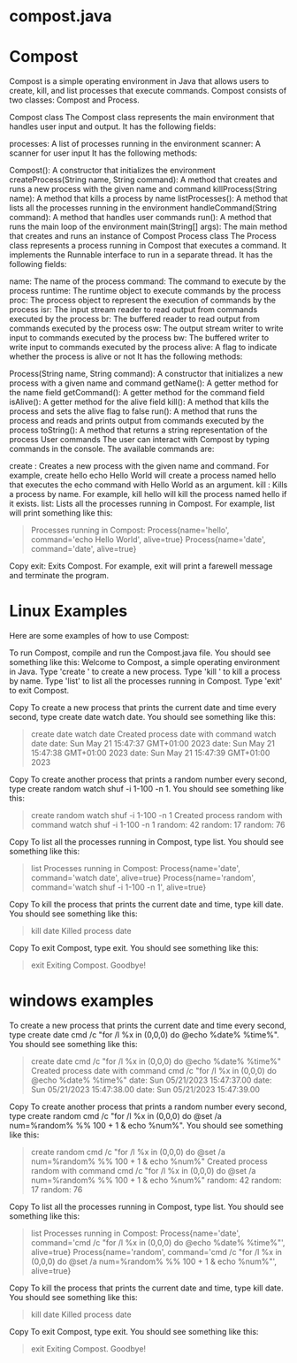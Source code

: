 # compost.java
# Compost
Compost is a simple operating environment in Java that allows users to create, kill, and list processes that execute commands. Compost consists of two classes: Compost and Process.

Compost class
The Compost class represents the main environment that handles user input and output. It has the following fields:

processes: A list of processes running in the environment
scanner: A scanner for user input
It has the following methods:

Compost(): A constructor that initializes the environment
createProcess(String name, String command): A method that creates and runs a new process with the given name and command
killProcess(String name): A method that kills a process by name
listProcesses(): A method that lists all the processes running in the environment
handleCommand(String command): A method that handles user commands
run(): A method that runs the main loop of the environment
main(String[] args): The main method that creates and runs an instance of Compost
Process class
The Process class represents a process running in Compost that executes a command. It implements the Runnable interface to run in a separate thread. It has the following fields:

name: The name of the process
command: The command to execute by the process
runtime: The runtime object to execute commands by the process
proc: The process object to represent the execution of commands by the process
isr: The input stream reader to read output from commands executed by the process
br: The buffered reader to read output from commands executed by the process
osw: The output stream writer to write input to commands executed by the process
bw: The buffered writer to write input to commands executed by the process
alive: A flag to indicate whether the process is alive or not
It has the following methods:

Process(String name, String command): A constructor that initializes a new process with a given name and command
getName(): A getter method for the name field
getCommand(): A getter method for the command field
isAlive(): A getter method for the alive field
kill(): A method that kills the process and sets the alive flag to false
run(): A method that runs the process and reads and prints output from commands executed by the process
toString(): A method that returns a string representation of the process
User commands
The user can interact with Compost by typing commands in the console. The available commands are:

create <name> <command>: Creates a new process with the given name and command. For example, create hello echo Hello World will create a process named hello that executes the echo command with Hello World as an argument.
kill <name>: Kills a process by name. For example, kill hello will kill the process named hello if it exists.
list: Lists all the processes running in Compost. For example, list will print something like this:
> Processes running in Compost:
Process{name='hello', command='echo Hello World', alive=true}
Process{name='date', command='date', alive=true}
>
Copy
exit: Exits Compost. For example, exit will print a farewell message and terminate the program.
# Linux Examples
Here are some examples of how to use Compost:

To run Compost, compile and run the Compost.java file. You should see something like this:
Welcome to Compost, a simple operating environment in Java.
Type 'create <name> <command>' to create a new process.
Type 'kill <name>' to kill a process by name.
Type 'list' to list all the processes running in Compost.
Type 'exit' to exit Compost.
>
Copy
To create a new process that prints the current date and time every second, type create date watch date. You should see something like this:
> create date watch date
Created process date with command watch date
date: Sun May 21 15:47:37 GMT+01:00 2023
date: Sun May 21 15:47:38 GMT+01:00 2023
date: Sun May 21 15:47:39 GMT+01:00 2023
>
Copy
To create another process that prints a random number every second, type create random watch shuf -i 1-100 -n 1. You should see something like this:
> create random watch shuf -i 1-100 -n 1
Created process random with command watch shuf -i 1-100 -n 1
random: 42
random: 17
random: 76
>
Copy
To list all the processes running in Compost, type list. You should see something like this:
> list
Processes running in Compost:
Process{name='date', command='watch date', alive=true}
Process{name='random', command='watch shuf -i 1-100 -n 1', alive=true}
>
Copy
To kill the process that prints the current date and time, type kill date. You should see something like this:
> kill date
Killed process date
>
Copy
To exit Compost, type exit. You should see something like this:
> exit
Exiting Compost. Goodbye!
>
# windows examples
To create a new process that prints the current date and time every second, type create date cmd /c "for /l %x in (0,0,0) do @echo %date% %time%". You should see something like this:
> create date cmd /c "for /l %x in (0,0,0) do @echo %date% %time%"
Created process date with command cmd /c "for /l %x in (0,0,0) do @echo %date% %time%"
date: Sun 05/21/2023 15:47:37.00
date: Sun 05/21/2023 15:47:38.00
date: Sun 05/21/2023 15:47:39.00
>
Copy
To create another process that prints a random number every second, type create random cmd /c "for /l %x in (0,0,0) do @set /a num=%random% %% 100 + 1 & echo %num%". You should see something like this:
> create random cmd /c "for /l %x in (0,0,0) do @set /a num=%random% %% 100 + 1 & echo %num%"
Created process random with command cmd /c "for /l %x in (0,0,0) do @set /a num=%random% %% 100 + 1 & echo %num%"
random: 42
random: 17
random: 76
>
Copy
To list all the processes running in Compost, type list. You should see something like this:
> list
Processes running in Compost:
Process{name='date', command='cmd /c "for /l %x in (0,0,0) do @echo %date% %time%"', alive=true}
Process{name='random', command='cmd /c "for /l %x in (0,0,0) do @set /a num=%random% %% 100 + 1 & echo %num%"', alive=true}
>
Copy
To kill the process that prints the current date and time, type kill date. You should see something like this:
> kill date
Killed process date
>
Copy
To exit Compost, type exit. You should see something like this:
> exit
Exiting Compost. Goodbye!
>
